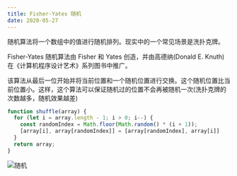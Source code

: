 ```yaml
---
title: Fisher-Yates 随机
date: 2020-05-27
---
```


随机算法将一个数组中的值进行随机排列。现实中的一个常见场景是洗扑克牌。

Fisher-Yates 随机算法由 Fisher 和 Yates 创造，并由高德纳(Donald E. Knuth)在《计算机程序设计艺术》系列图书中推广。

该算法从最后一位开始并将当前位置和一个随机位置进行交换。这个随机位置比当前位置小。这样，这个算法可以保证随机过的位置不会再被随机一次(洗扑克牌的次数越多，随机效果越差)

```js
function shuffle(array) {
  for (let i = array.length - 1; i > 0; i--) {
    const randomIndex = Math.floor(Math.random() * (i + 1));
    [array[i], array[randomIndex]] = [array[randomIndex], array[i]]
  }
  return array;
}

```
![随机](https://p6-juejin.byteimg.com/tos-cn-i-k3u1fbpfcp/fb2c58ba2e064d53929adac6f9851434~tplv-k3u1fbpfcp-watermark.image)
